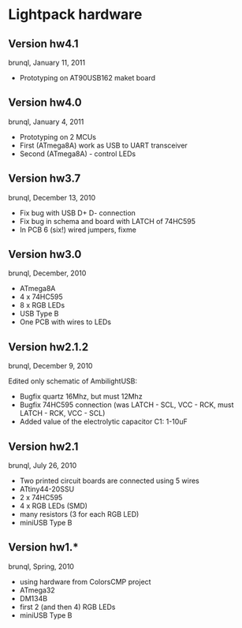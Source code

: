 Lightpack hardware
==================

Version hw4.1
-------------
brunql, January 11, 2011

* Prototyping on AT90USB162 maket board

Version hw4.0
-------------
brunql, January 4, 2011

* Prototyping on 2 MCUs
* First (ATmega8A) work as USB to UART transceiver
* Second (ATmega8A) - control LEDs

Version hw3.7
-------------
brunql, December 13, 2010

* Fix bug with USB D+ D- connection
* Fix bug in schema and board with LATCH of 74HC595
* In PCB 6 (six!) wired jumpers, fixme

Version hw3.0
-------------
brunql, December, 2010

* ATmega8A
* 4 x 74HC595
* 8 x RGB LEDs
* USB Type B
* One PCB with wires to LEDs

Version hw2.1.2
---------------
brunql, December 9, 2010

Edited only schematic of AmbilightUSB:

* Bugfix quartz 16Mhz, but must 12Mhz
* Bugfix 74HC595 connection (was LATCH - SCL, VCC - RCK, must LATCH - RCK, VCC - SCL)
* Added value of the electrolytic capacitor C1: 1-10uF

Version hw2.1
-------------
brunql, July 26, 2010

* Two printed circuit boards are connected using 5 wires
* ATtiny44-20SSU
* 2 x 74HC595
* 4 x RGB LEDs (SMD)
* many resistors (3 for each RGB LED)
* miniUSB Type B 

Version hw1.*
-------------
brunql, Spring, 2010

* using hardware from ColorsCMP project
* ATmega32
* DM134B
* first 2 (and then 4) RGB LEDs
* miniUSB Type B
